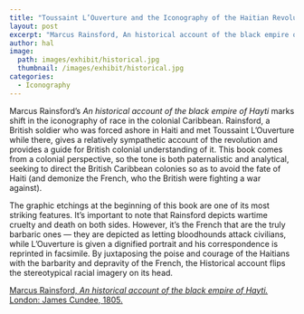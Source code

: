 ```yaml
---
title: "Toussaint L’Ouverture and the Iconography of the Haitian Revolution"
layout: post
excerpt: "Marcus Rainsford, An historical account of the black empire of Hayti. London: James Cundee, 1805."
author: hal
image: 
  path: images/exhibit/historical.jpg
  thumbnail: /images/exhibit/historical.jpg
categories:
  - Iconography
---
```


Marcus Rainsford’s *An historical account of the black empire of Hayti* marks shift in the iconography of race in the colonial Caribbean. Rainsford, a British soldier who was forced ashore in Haiti and met Toussaint L’Ouverture while there, gives a relatively sympathetic account of the revolution and provides a guide for British colonial understanding of it. This book comes from a colonial perspective, so the tone is both paternalistic and analytical, seeking to direct the British Caribbean colonies so as to avoid the fate of Haiti (and demonize the French, who the British were fighting a war against).

The graphic etchings at the beginning of this book are one of its most striking features. It’s important to note that Rainsford depicts wartime cruelty and death on both sides. However, it’s the French that are the truly barbaric ones — they are depicted as letting bloodhounds attack civilians, while L’Ouverture is given a dignified portrait and his correspondence is reprinted in facsimile. By juxtaposing the poise and courage of the Haitians with the barbarity and depravity of the French, the Historical account flips the stereotypical racial imagery on its head.

[Marcus Rainsford, *An historical account of the black empire of Hayti.* London: James Cundee, 1805.](https://search.library.brown.edu/catalog/b4042716)